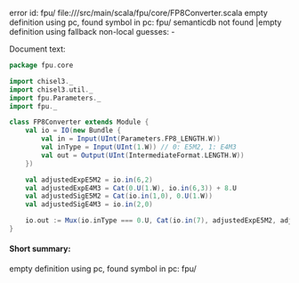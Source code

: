 error id: fpu/
file://<WORKSPACE>/src/main/scala/fpu/core/FP8Converter.scala
empty definition using pc, found symbol in pc: fpu/
semanticdb not found
|empty definition using fallback
non-local guesses:
	 -

Document text:

```scala
package fpu.core

import chisel3._
import chisel3.util._
import fpu.Parameters._
import fpu._

class FP8Converter extends Module {
    val io = IO(new Bundle {
        val in = Input(UInt(Parameters.FP8_LENGTH.W))
        val inType = Input(UInt(1.W)) // 0: E5M2, 1: E4M3
        val out = Output(UInt(IntermediateFormat.LENGTH.W))
    })

    val adjustedExpE5M2 = io.in(6,2)
    val adjustedExpE4M3 = Cat(0.U(1.W), io.in(6,3)) + 8.U
    val adjustedSigE5M2 = Cat(io.in(1,0), 0.U(1.W))
    val adjustedSigE4M3 = io.in(2,0)

    io.out := Mux(io.inType === 0.U, Cat(io.in(7), adjustedExpE5M2, adjustedSigE5M2), Cat(io.in(7), adjustedExpE4M3, adjustedSigE4M3))
}
```

#### Short summary: 

empty definition using pc, found symbol in pc: fpu/